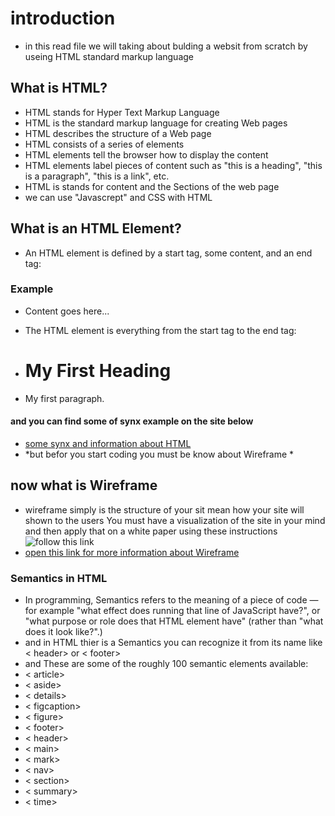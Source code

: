 # introduction
- in this read file we will taking about   bulding a websit from scratch  by useing HTML standard markup language 
## What is HTML?
- HTML stands for Hyper Text Markup Language
- HTML is the standard markup language for creating Web pages
- HTML describes the structure of a Web page
- HTML consists of a series of elements
- HTML elements tell the browser how to display the content
- HTML elements label pieces of content such as "this is a heading", "this is a paragraph", "this is a link", etc.
- HTML is stands for content and the Sections of the web page 
- we can use "Javascrept" and CSS with HTML 
## What is an HTML Element?
- An HTML element is defined by a start tag, some content, and an end tag:
### Example 
* <tagname>Content goes here...</tagname> 
- The HTML element is everything from the start tag to the end tag:
- <h1>My First Heading</h1>
- <p>My first paragraph.</p>
#### and you can find some of synx example on the site below 
- [some synx and information about HTML](https://www.w3schools.com/html/html5_syntax.asp)
- *but befor you start coding you must be know about Wireframe *
## now what is Wireframe
- wireframe simply is the structure of your sit mean 
how your site will shown to the users You must have a visualization of the site in your mind
and then apply that on a white paper using these instructions ![follow this link](https://d3h2k7ug3o5pb3.cloudfront.net/image/2020-12-07/24dd75e0-3873-11eb-bcbe-7daa1ab28fd4.jpg)
- [open this link for more information about Wireframe ](https://www.usability.gov/how-to-and-tools/methods/wireframing.html)
### Semantics in HTML 
- In programming, Semantics refers to the meaning of a piece of code — for example "what effect does running that line of JavaScript have?", or "what purpose or role does that HTML element have" (rather than "what does it look like?".)
- and in HTML thier is a Semantics you can recognize it from its name like < header> or < footer>
- and These are some of the roughly 100 semantic elements available:
- < article>
- < aside>
- < details>
- < figcaption>
- < figure>
- < footer>
- < header>
- < main>
- < mark>
- < nav>
- < section>
- < summary>
- < time>


